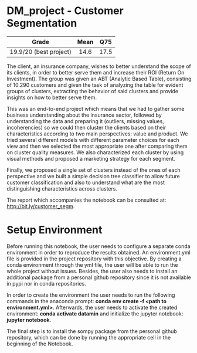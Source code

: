 # DM_project - Customer Segmentation

| Grade                 | Mean                  | Q75                |
|:---------------------:|:---------------------:|:------------------:|
| 19.9/20 (best project)| 14.6                  | 17.5               |

The client, an insurance company, wishes to better understand the scope of its clients, in order to better serve them and increase their ROI (Return On Investment). The group was given an ABT (Analytic Based Table), consisting of 10.290 customers and given the task of analyzing the table for evident groups of clusters, extracting the behavior of said clusters and provide insights on how to better serve them. 

This was an end-to-end project which means that we had to gather some business understanding about the insurance sector, followed by understanding the data and preparing it (outliers, missing values, incoherencies) so we could then cluster the clients based on their characteristics according to two main perspectives: value and product. We tried several different models with different parameter choices for each view and then we selected the most appropriate one after comparing them on cluster quality measures. We also characterized each cluster by using visual methods and proposed a marketing strategy for each segment.

Finally, we proposed a single set of clusters instead of the ones of each perspective and we built a simple decision tree classifier to allow future customer classification and also to understand what are the most distinguishing characteristics across clusters.

The report which accompanies the notebook can be consulted at: http://bit.ly/customer_segm.


# Setup Environment
Before running this notebook, the user needs to configure a separate conda environment in order to reproduce the results obtained. An environment.yml file is provided in the project repository with this objective. By creating a conda environment through the yml file, the user will be able to run the whole project without issues. Besides, the user also needs to install an additional package from a personal github repository since it is not available in pypi nor in conda repositories.

In order to create the environment the user needs to run the following commands in the anaconda prompt: **conda env create -f \<path to environment.yml>**. Afterwards, the user needs to activate the created environment: **conda activate datamin** and initialize the jupyter notebook: **jupyter notebook**.

The final step is to install the sompy package from the personal github repository, which can be done by running the appropriate cell in the beginning of the Notebook.

